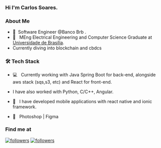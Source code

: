 <h3> Hi I'm Carlos Soares. 

<h3> About Me </h3>
  
- 🔭 &nbsp;Software Engineer @Banco Brb . 
- 📕 &nbsp; MEng Electrical Engineering and Computer Science Graduate at [Universidade de Brasília](https://www.unb.br/).
- Currently diving into blockchain and cbdcs

<h3>🛠 Tech Stack</h3>

  - 💻 &nbsp; Currently working with Java Spring Boot for back-end, alongside aws stack (sqs,s3, etc) and React for front-end.
  - I have also worked with Python, C/C++, Angular.
  
  - 📱 &nbsp; I have developed mobile applications with react native and ionic framework.

  - 🎨 &nbsp;  Photoshop | Figma



<h3> Find me at </h3>

<p>
  <a href="https://www.linkedin.com/in/carlosgsoares/"><img alt="followers" title="Linkedin" src="https://img.shields.io/badge/LinkedIn-0077B5?style=for-the-badge&logo=linkedin&logoColor=white"/></a>
  <a href="https://github.com/gabuvns"><img alt="followers" title="Follow me on Github" src="https://img.shields.io/github/followers/carolestrella?color=236ad3&style=for-the-badge&logo=github&label=Follow"/></a>
</p>
